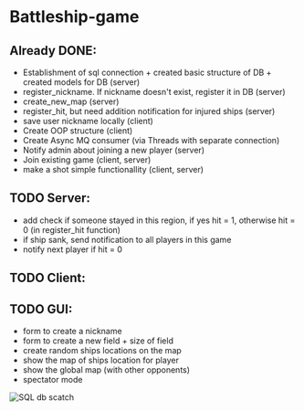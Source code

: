 # Battleship-game

## Already DONE:
* Establishment of sql connection + created basic structure of DB + created models for DB (server)
* register_nickname. If nickname doesn't exist, register it in DB (server)
* create_new_map (server)
* register_hit, but need addition notification for injured ships (server)
* save user nickname locally (client)
* Create OOP structure (client)
* Create Async MQ consumer (via Threads with separate connection)
* Notify admin about joining a new player (server)
* Join existing game (client, server)
* make a shot simple functionallity (client, server)

## TODO Server:
* add check if someone stayed in this region, if yes hit = 1, otherwise hit = 0 (in register_hit function)
* if ship sank, send notification to all players in this game
* notify next player if hit = 0

## TODO Client:


## TODO GUI:
* form to create a nickname
* form to create a new field + size of field
* create random ships locations on the map
* show the map of ships location for player
* show the global map (with other opponents)
* spectator mode


![SQL db scatch](http://clip2net.com/clip/m527982/a642e-clip-43kb.png)
